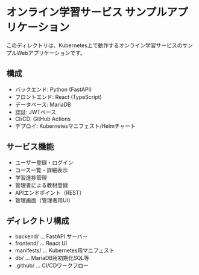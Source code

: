 # オンライン学習サービス サンプルアプリケーション

このディレクトリは、Kubernetes上で動作するオンライン学習サービスのサンプルWebアプリケーションです。

## 構成
- バックエンド: Python (FastAPI)
- フロントエンド: React (TypeScript)
- データベース: MariaDB
- 認証: JWTベース
- CI/CD: GitHub Actions
- デプロイ: Kubernetesマニフェスト/Helmチャート

## サービス機能
- ユーザー登録・ログイン
- コース一覧・詳細表示
- 学習進捗管理
- 管理者による教材登録
- APIエンドポイント（REST）
- 管理画面（管理者用UI）

## ディレクトリ構成
- backend/   ... FastAPI サーバー
- frontend/  ... React UI
- manifests/ ... Kubernetes用マニフェスト
- db/        ... MariaDB用初期化SQL等
- .github/   ... CI/CDワークフロー
